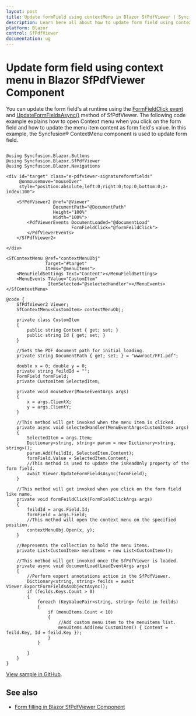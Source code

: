```yaml
---
layout: post
title: Update formField using contextMenu in Blazor SfPdfViewer | Syncfusion
description: Learn here all about how to update form field using context menu in Syncfusion Blazor SfPdfViewer component and more.
platform: Blazor
control: SfPdfViewer
documentation: ug
---
```


# Update form field using context menu in Blazor SfPdfViewer Component

You can update the form field's at runtime using the [FormFieldClick event](https://help.syncfusion.com/cr/blazor/Syncfusion.Blazor.SfPdfViewer.FormFieldClickArgs.html) and [UpdateFormFieldsAsync()](https://help.syncfusion.com/cr/blazor/Syncfusion.Blazor.SfPdfViewer.PdfViewerBase.html#Syncfusion_Blazor_SfPdfViewer_PdfViewerBase_UpdateFormFieldsAsync_Syncfusion_Blazor_SfPdfViewer_FormField_) method of SfPdfViewer. The following code example explains how to open Context menu when you click on the form field and how to update the menu item content as form field's value. In this example, the Syncfusion&reg; ContextMenu component is used to update form field.


```cshtml

@using Syncfusion.Blazor.Buttons
@using Syncfusion.Blazor.SfPdfViewer
@using Syncfusion.Blazor.Navigations

<div id="target" class="e-pdfviewer-signatureformfields"
     @onmousemove="mouseOver"
     style="position:absolute;left:0;right:0;top:0;bottom:0;z-index:100">

    <SfPdfViewer2 @ref="@Viewer"
                  DocumentPath="@DocumentPath"
                  Height="100%"
                  Width="100%">
        <PdfViewerEvents DocumentLoaded="@documentLoad"
                         FormFieldClick="@formFeildClick">
        </PdfViewerEvents>
    </SfPdfViewer2>

</div>

<SfContextMenu @ref="contextMenuObj"
               Target="#target"
               Items="@menuItems">
    <MenuFieldSettings Text="Content"></MenuFieldSettings>
    <MenuEvents TValue="CustomItem"
                ItemSelected="@selectedHandler"></MenuEvents>
</SfContextMenu>

@code {
    SfPdfViewer2 Viewer;
    SfContextMenu<CustomItem> contextMenuObj;

    private class CustomItem
    {
        public string Content { get; set; }
        public string Id { get; set; }
    }

    //Sets the PDF document path for initial loading.
    private string DocumentPath { get; set; } = "wwwroot/FF1.pdf";

    double x = 0; double y = 0;
    private string feildId = "";
    FormField formField;
    private CustomItem SelectedItem;

    private void mouseOver(MouseEventArgs args)
    {
        x = args.ClientX;
        y = args.ClientY;
    }

    //This method will get invoked when the menu item is clicked.
    private async void selectedHandler(MenuEventArgs<CustomItem> args)
    {
        SelectedItem = args.Item;
        Dictionary<string, string> param = new Dictionary<string, string>();
        param.Add(feildId, SelectedItem.Content);
        formField.Value = SelectedItem.Content;
        //This method is used to update the isReadOnly property of the form field.
        await Viewer.UpdateFormFieldsAsync(formField);
    }

    //This method will get invoked when you click on the form field like name.
    private void formFeildClick(FormFieldClickArgs args)
    {
        feildId = args.Field.Id;
        formField = args.Field;
        //This method will open the context menu on the specified position.
        contextMenuObj.Open(x, y);
    }

    //Represents the collection to hold the menu items.
    private List<CustomItem> menuItems = new List<CustomItem>();

    //This method will get invoked once the SfPdfViewer is loaded.
    private async void documentLoad(LoadEventArgs args)
    {
        //Perform export annotations action in the SfPdfViewer.
        Dictionary<string, string> feilds = await Viewer.ExportFormFieldsAsObjectAsync();
        if (feilds.Keys.Count > 0)
        {
            foreach (KeyValuePair<string, string> feild in feilds)
            {
                if (menuItems.Count < 10)
                {
                    //Add custom menu item to the menuitems list.
                    menuItems.Add(new CustomItem() { Content = feild.Key, Id = feild.Key });
                }
            }

        }
    }
}

```

[View sample in GitHub](https://github.com/SyncfusionExamples/blazor-pdf-viewer-examples/tree/master/Common/Update%20form%20fileds%20using%20Context%20Menu).

## See also

* [Form filling in Blazor SfPdfViewer Component](../form-filling)